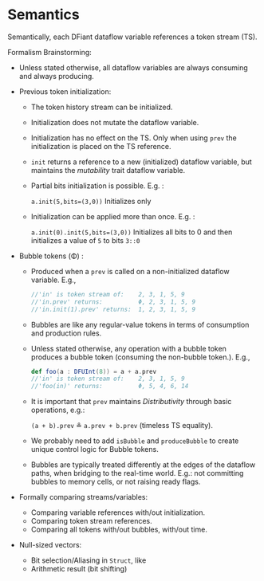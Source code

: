 # Semantics

Semantically, each DFiant dataflow variable references a token stream (TS). 





Formalism Brainstorming:

* Unless stated otherwise, all dataflow variables are always consuming and always producing.

* Previous token initialization:

  * The token history stream can be initialized.

  * Initialization does not mutate the dataflow variable.

  * Initialization has no effect on the TS. Only when using `prev` the initialization is placed on the TS reference.

  * `init` returns a reference to a new (initialized) dataflow variable, but maintains the *mutability* trait dataflow variable. 

  * Partial bits initialization is possible. E.g. :

    `a.init(5,bits=(3,0))` Initializes only 

  * Initialization can be applied more than once. E.g. :

    `a.init(0).init(5,bits=(3,0))` Initializes all bits to 0 and then initializes a value of `5` to bits `3::0`

* Bubble tokens (Φ) :

  * Produced when a `prev` is called on a non-initialized dataflow variable. E.g.,

    ```scala
    //'in' is token stream of:    2, 3, 1, 5, 9
    //'in.prev' returns:          Φ, 2, 3, 1, 5, 9
    //'in.init(1).prev' returns:  1, 2, 3, 1, 5, 9
    ```

  * Bubbles are like any regular-value tokens in terms of consumption and production rules.

  * Unless stated otherwise, any operation with a bubble token produces a bubble token (consuming the non-bubble token.). E.g., 

    ```scala
    def foo(a : DFUInt(8)) = a + a.prev
    //'in' is token stream of:    2, 3, 1, 5, 9
    //'foo(in)' returns:          Φ, 5, 4, 6, 14
    ```

  * It is important that `prev` maintains *Distributivity* through basic operations, e.g.: 

    `(a + b).prev` ≗ `a.prev + b.prev` (timeless TS equality).

  * We probably need to add `isBubble` and `produceBubble` to create unique control logic for Bubble tokens. 

  * Bubbles are typically treated differently at the edges of the dataflow paths, when bridging to the real-time world. E.g.: not committing bubbles to memory cells, or not raising ready flags.

* Formally comparing streams/variables:

  * Comparing variable references with/out initialization.
  * Comparing token stream references.
  * Comparing all tokens with/out bubbles, with/out time.

* Null-sized vectors:

  * Bit selection/Aliasing in `Struct`, like 
  * Arithmetic result (bit shifting)



